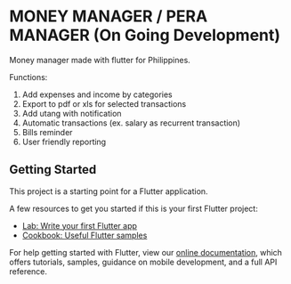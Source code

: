 # MONEY MANAGER / PERA MANAGER (On Going Development)

Money manager made with flutter for Philippines.

Functions:
1. Add expenses and income by categories
2. Export to pdf or xls for selected transactions
3. Add utang with notification
4. Automatic transactions (ex. salary as recurrent transaction)
5. Bills reminder
6. User friendly reporting

## Getting Started

This project is a starting point for a Flutter application.

A few resources to get you started if this is your first Flutter project:

- [Lab: Write your first Flutter app](https://flutter.dev/docs/get-started/codelab)
- [Cookbook: Useful Flutter samples](https://flutter.dev/docs/cookbook)

For help getting started with Flutter, view our
[online documentation](https://flutter.dev/docs), which offers tutorials,
samples, guidance on mobile development, and a full API reference.
